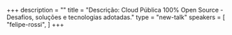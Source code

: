 +++
description = ""
title = "Descrição: Cloud Pública 100% Open Source - Desafios, soluções e tecnologias adotadas."
type = "new-talk"
speakers = [
        "felipe-rossi",
]
+++